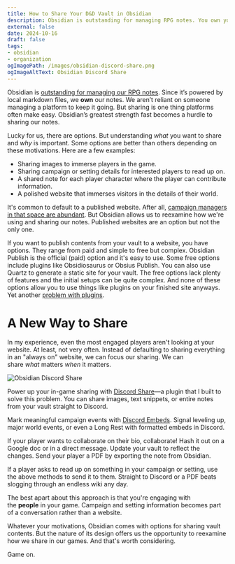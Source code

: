```yaml
---
title: How to Share Your D&D Vault in Obsidian
description: Obsidian is outstanding for managing RPG notes. You own your content. But sharing it isn't easy. 
external: false
date: 2024-10-16
draft: false
tags: 
- obsidian
- organization
ogImagePath: /images/obsidian-discord-share.png
ogImageAltText: Obsidian Discord Share
---
```


Obsidian is [outstanding for managing our RPG notes](/blog/getting-started-with-obsidian-dnd/). Since it’s powered by local markdown files, we **own** our notes. We aren’t reliant on someone managing a platform to keep it going. But sharing is one thing platforms often make easy. Obsidian’s greatest strength fast becomes a hurdle to sharing our notes.

Lucky for us, there are options. But understanding *what* you want to share and *why* is important. Some options are better than others depending on these motivations. Here are a few examples:

- Sharing images to immerse players in the game.
- Sharing campaign or setting details for interested players to read up on.
- A shared note for each player character where the player can contribute information.
- A polished website that immerses visitors in the details of their world.

It's common to default to a published website. After all, [campaign managers in that space are abundant](/blog/ultimate-guide-ttrpg-campaign-managers/). But Obsidian allows us to reexamine how we're using and sharing our notes. Published websites are an option but not the only one.

If you want to publish contents from your vault to a website, you have options. They range from paid and simple to free but complex. Obsidian Publish is the official (paid) option and it's easy to use. Some free options include plugins like Obsidiosaurus or Obsius Publish. You can also use Quartz to generate a static site for your vault. The free options lack plenty of features and the initial setups can be quite complex. And none of these options allow you to use things like plugins on your finished site anyways. Yet another [problem with plugins](/blog/organizing-obsidian-dnd-problem-with-plugins/).

# A New Way to Share

In my experience, even the most engaged players aren't looking at your website. At least, not very often. Instead of defaulting to sharing everything in an "always on" website, we can focus our sharing. We can share *what* matters *when* it matters.

![Obsidian Discord Share](/images/obsidian-discord-share.png)

Power up your in-game sharing with [Discord Share](https://github.com/phd20/obsidian-discord-share)—a plugin that I built to solve this problem. You can share images, text snippets, or entire notes from your vault straight to Discord.

Mark meaningful campaign events with [Discord Embeds](/blog/chronicle-rpgs-with-discord-embeds/). Signal leveling up, major world events, or even a Long Rest with formatted embeds in Discord.

If your player wants to collaborate on their bio, collaborate! Hash it out on a Google doc or in a direct message. Update your vault to reflect the changes. Send your player a PDF by exporting the note from Obsidian.

If a player asks to read up on something in your campaign or setting, use the above methods to send it to them. Straight to Discord or a PDF beats slogging through an endless wiki any day.

The best apart about this approach is that you're engaging with the **people** in your game. Campaign and setting information becomes part of a conversation rather than a website.

Whatever your motivations, Obsidian comes with options for sharing vault contents. But the nature of its design offers us the opportunity to reexamine how we share in our games. And that's worth considering.

Game on.